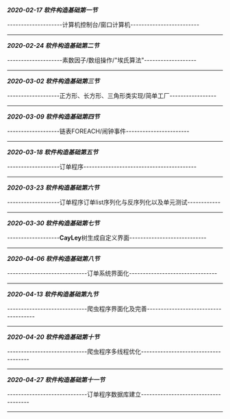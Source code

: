 ***2020-02-17                           软件构造基础第一节***

--------------------计算机控制台/窗口计算机-------------------------

---

***2020-02-24							软件构造基础第二节***

--------------------素数因子/数组操作/"埃氏算法"-------------------

---

***2020-03-02							软件构造基础第三节***

-------------------正方形、长方形、三角形类实现/简单工厂-----------------

---

***2020-03-09							软件构造基础第四节***

-------------------链表FOREACH/闹钟事件-----------------------

---

***2020-03-18							软件构造基础第五节***

-------------------订单程序-----------------------------------------

---

***2020-03-23                          软件构造基础第六节***

-------------------订单程序订单list序列化与反序列化以及单元测试------------

---

***2020-03-30                          软件构造基础第七节***

-------------------**CayLey**树生成自定义界面----------------------------

---

***2020-04-06                          软件构造基础第八节***

-----------------------------订单系统界面化--------------------------------

---



***2020-04-13                        软件构造基础第九节***

-----------------------------爬虫程序界面化及完善-------------------------------------

---



***2020-04-20                        软件构造基础第十节***

-----------------------------爬虫程序多线程优化-------------------------------------

---



***2020-04-27                        软件构造基础第十一节***

-----------------------------订单程序数据库建立-------------------------------------

---------------------------------